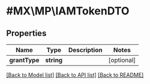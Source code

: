 # #MX\MP\IAMTokenDTO

## Properties

Name | Type | Description | Notes
------------ | ------------- | ------------- | -------------
**grantType** | **string** |  | [optional]


[[Back to Model list]](../) [[Back to API list]](../../Api/MX/MP) [[Back to README]](../../README.md)
